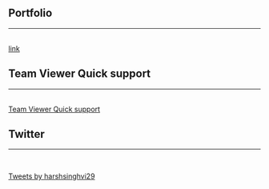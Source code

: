 ## Portfolio

---
<br>
<a href="https://harshsinghvi.pb.online/">link </a>
<br>


## Team Viewer Quick support

---
<br>
<a href="https://get.teamviewer.com/techudz">  Team Viewer Quick support</a>
<br>

## Twitter

---
<br>

<a class="twitter-timeline" href="https://twitter.com/harshsinghvi29?ref_src=twsrc%5Etfw">Tweets by harshsinghvi29</a> 
<script async src="https://platform.twitter.com/widgets.js" charset="utf-8"></script>
